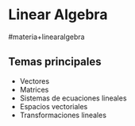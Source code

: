 # Linear Algebra
#materia+linearalgebra

## Temas principales

*   Vectores
*   Matrices
*   Sistemas de ecuaciones lineales
*   Espacios vectoriales
*   Transformaciones lineales